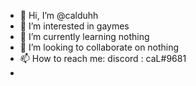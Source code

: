 - 👋 Hi, I’m @calduhh
- 👀 I’m interested in gaymes
- 🌱 I’m currently learning nothing
- 💞️ I’m looking to collaborate on nothing
- 📫 How to reach me: discord : caL#9681
-

<!---
calduhh/calduhh is a ✨ SPEACAILK ✨ repository because its `README.md` (this file) appears on your GitHub profile.
You can click the Preview link to take a look at your changes.
--->
